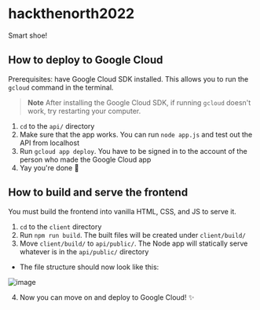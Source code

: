 # hackthenorth2022

Smart shoe!

## How to deploy to Google Cloud

Prerequisites: have Google Cloud SDK installed.
This allows you to run the `gcloud` command in the terminal.

> **Note**
> After installing the Google Cloud SDK, if running `gcloud` doesn't work, try restarting your computer.

1. `cd` to the `api/` directory
2. Make sure that the app works. You can run `node app.js` and test out the API from localhost
3. Run `gcloud app deploy`. You have to be signed in to the account of the person who made the Google Cloud app
4. Yay you're done 🎉

## How to build and serve the frontend

You must build the frontend into vanilla HTML, CSS, and JS to serve it.

1. `cd` to the `client` directory
2. Run `npm run build`. The built files will be created under `client/build/`
3. Move `client/build/` to `api/public/`. The Node app will statically serve whatever is in the `api/public/` directory
  - The file structure should now look like this:
  
  ![image](https://user-images.githubusercontent.com/47123100/190854671-a1f59522-57d4-459c-8c8b-8ee4ffdba4ee.png)

4. Now you can move on and deploy to Google Cloud! ✨
